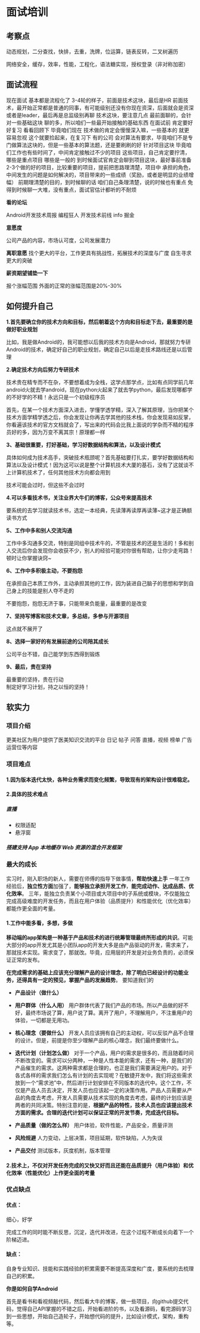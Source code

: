 面试培训
===

## 考察点
动态规划，二分查找，快排，去重，洗牌，位运算，链表反转，二叉树遍历

 网络安全，缓存，效率，性能，工程化，语法糖实现，授权登录（非对称加密）

## 面试流程

现在面试 基本都是流程化了
3-4轮的样子，前面是技术这块，最后是HR
前面技术，最开始正常都是普通的同事，有可能级别还没有你现在资深，后面就会是资深 或者是leader，最后再是总监级别再聊
技术这块，要注意几点
最前面聊的，会针对一些基础这块 聊的多，所以咱们一些最开始接触的基础东西 在面试前 肯定要好好复习 看看回顾下
毕竟咱们现在 技术做的肯定会慢慢深入嘛，一些基本的 就更容易忽视 这个就要捡起来，在复习下
有的公司 会对算法有要求，毕竟咱们不是专门做算法这块的，但是一些基本的算法题，还是要刷刷的好
针对项目这块 毕竟咱们工作也有些时间了，中间肯定接触过不少的项目
这些项目，自己肯定要拧清，哪些是重点项目 哪些是一般的
到时候面试官肯定会聊到项目这块，最好事前准备2-3个做的好的项目，比较重要的项目，提前把思路理清楚，项目中 承担的角色，中间发生的问题是如何解决的，项目带来的一些成绩（奖励，或者是明显的业绩增幅）
前期理清楚的目的，到时候聊的话 咱们自己条理清楚，说的时候也有重点
免得到时候聊一大堆，没有重点，面试官估计都听的不耐烦

**看的论坛**

Android开发技术周报
编程狂人
开发技术前线
info
掘金

**意愿度**

公司产品的内容，市场认可度，公司发展潜力


**离职意愿**
找个更大的平台，工作更具有挑战性，拓展技术的深度与广度
自生寻求更大的突破

**薪资期望铺垫一下**

报个涨幅范围 外面的正常的涨幅范围是20%-30%

## 如何提升自己
**1.首先要确立你的技术方向和目标，然后朝着这个方向和目标走下去，最重要的是做好职业规划**

比如，我是做Android的，我可能想以后我的技术方向是Android，那就努力专研Android的技术，确定好自己的职业规划，确定自己以后是走技术路线还是以后管理

**2.确定技术方向后努力专研技术**

技术贵在精专而不在杂，不要想着成为全栈，这学点那学点，比如有点同学前几年android火就去学android，现在python火起来了就去学python，最后发现哪都学的不好学的不精！永远只是一个初级程序员 

首先，在某一个技术方面深入进去，学懂学透学精，深入了解其原理，当你把某个技术方面学精学透之后，你会发现让你再去学其他的技术栈，你会发现易如反掌，你看遍该技术的官方文档就会了，写出来的代码会比我上面说的学杂而不精的程序员好的多，因为万变不离其宗！原理都一样

**3、基础很重要，打好基础，学习好数据结构和算法，以及设计模式**

具体如何成为技术高手，突破技术瓶颈呢？首先基础要打扎实，要学好数据结构和算法以及设计模式！因为这可以说是整个计算机技术大厦的基石，没有了这就谈不上计算机技术了，任何其他技术方向都会用到

技术可能会过时，但这些不会过时

**4.可以多看技术书，关注业界大牛们的博客，公众号来提高技术**

要系统的去学习就读技术书，选定一本经典，先读薄再读厚再读薄~这才是正确额读书方式

**5、工作中多和别人交流沟通**     

工作中多沟通多交流，特别是同组中技术牛的，不管是技术的还是生活的！多和别人交流后你会发现你会收获不少，别人的经验可能对你很有帮助，让你少走弯路！顿时让你掌握诀窍~ 

**6、工作中多积极主动，不要抱怨** 

在承担自己本质工作外，主动承担其他的工作，因为装进自己脑子的思想和学到自己身上的技能是别人夺不走的        

不要抱怨，抱怨无济于事，只能带来负能量，最重要的是改变 

**7、坚持写博客和技术文章，多总结，多参与开源项目**       

这点就不展开了 

**8、选择一家好的有发展前途的公司陪其成长** 

公司平台不错，自己能学到东西得到锻炼

**9、最后，贵在坚持**  

最重要的坚持，贵在行动              
制定好学习计划，持之以恒的坚持！

## 软实力

### 项目介绍
更美社区为用户提供了医美知识交流的平台
日记
帖子
问答
直播，视频
榜单
广告
运营位等内容

### 项目难点

#### 1.因为版本迭代太快，各种业务需求而变化频繁，导致现有的架构设计很难稳定。

#### 2.具体的技术难点

##### 直播
* 权限适配
* 悬浮窗

##### 搭建支持 App 本地缓存 Web 资源的混合开发框架

### 最大的成长
实习时，刚入职场的新人，需要在师傅的指导下做事情，**帮助快速上手**
一年工作经验后，**独立性方面**加强了，**能够独立承担开发工作**，**能完成动作、达成品质、优化效率**。
三年，能独立负责某个小项目或大项目中的子系统或模块，不仅能独立完成高级难度的开发任务，而且在用户体验（品质提升）和性能优化（优化效率）都能作更全面的考量。

#### 1.工作中能多看，多想，多做

**移动端的app架构是一种基于产品和技术的进行统筹管理最终所形成的共识**。可能大部分的app开发尤其是小团队app的开发大多是由产品驱动的开发，需求来了，那就技术实现。需求变了，那就改。毕竟，应用层的开发是对业务负责的，必须保证正常的发布。

**在完成需求的基础上应该充分理解产品的设计理念，除了明白已经设计的功能业务，还得具有一定的预见，掌握产品的发展趋势**。
要知道我们的

* **产品设计（做什么）**

* **用户群体（什么人用）**
用户群体代表了我们产品的市场。所以产品做的好不好，最终市场说了算，用户说了算。离开了用户，不理解用户，不注重用户的体验，一切都是无用功。

* **核心理念（要做什么）**
开发人员应该拥有自己的主动权，可以反驳产品不合理的设计。但是，前提是你至少理解产品的核心理念，我们最终要做什么。

* **迭代计划（计划怎么做）**
对于一个产品，用户的需求是很多的，而且随着时间不断改变的。需求可以分两种，一种是人性本能的需求，还有一种，是我们的产品催生的需求。这两种需求都是合理的，也正是我们需要满足用户的。对于各式各样的需求我们怎么有计划的去实现呢？在敏捷开发中，我们将这些需求放到一个“需求池”中，然后进行计划安排在不同版本的迭代中。这个工作，不仅是产品人员去决定，开发人员也应该起一定的决策作用。产品人员需要从产品的角度去考虑，开发人员需要从技术实现的角度去考虑，最终的计划应该是两者的共同决策。特别注意的是，**根据产品的特性，技术人员也应该提出技术方面的需求。合理的迭代计划可以保证正常的开发节奏，完成迭代目标。**

* **产品质量（做的怎么样）**
用户体验，软件性能，产品安全，质量评测

* **风险规避**
人力变动，上层决策，项目延期，软件缺陷，人为失误

* **产品交付**
测试版本，灰度机制，版本管理

#### 2.技术上，不仅对开发任务完成的又快又好而且还能在品质提升（用户体验）和优化效率（性能优化）上作更全面的考量

### 优点缺点
 
#### 优点：

细心，好学

完成工作的同时能不断反思，沉淀，迭代并改进，在这个过程不断成长向着下一个阶梯迈进。

#### 缺点：

自身专业知识、技能和实践经验的积累需要不断提高深度和广度，要系统的去梳理自己的积累。

**你是如何自学Android**

首先是看书和看视频敲代码，然后看大牛的博客，做一些项目，向github提交代码，觉得自己API掌握的不错之后，开始看进阶的书，以及看源码，看完源码学习到一些思想，开始自己造轮子，开始想代码的提升，比如设计模式，架构，重构等。







